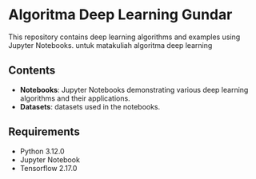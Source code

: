 # Algoritma Deep Learning Gundar

This repository contains deep learning algorithms and examples using Jupyter Notebooks. untuk matakuliah algoritma deep learning

## Contents

- **Notebooks**: Jupyter Notebooks demonstrating various deep learning algorithms and their applications.
- **Datasets**: datasets used in the notebooks.

## Requirements

- Python 3.12.0
- Jupyter Notebook
- Tensorflow 2.17.0
